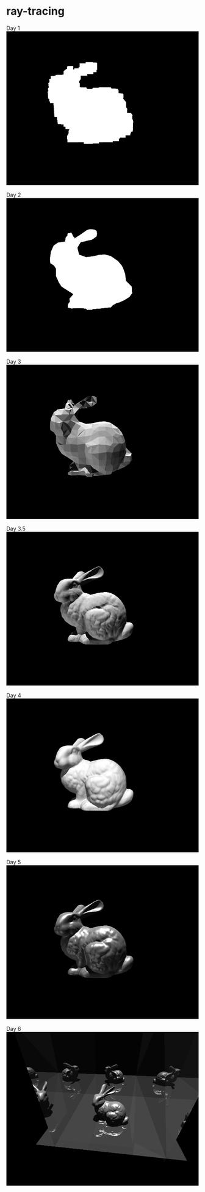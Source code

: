# ray-tracing

Day 1
![Day1](image/Day1.png)

Day 2
![Day2](image/Day2.png)

Day 3
![Day3](image/Day3.png)

Day 3.5
![Day3](image/Day3.5.png)

Day 4
![Day4](image/Day4.png)

Day 5
![Day5](image/Day5.png)

Day 6
![Day6](image/Day6.png)

